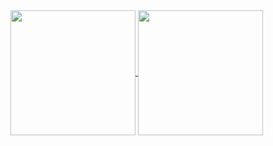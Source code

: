 <a href="https://github.com/anuraghazra/github-readme-stats">
  <img height=200 align="center" src="https://github-readme-stats.vercel.app/api?username=zacharycoulter&theme=dark&card_width=300" />
</a>
<a href="https://github.com/anuraghazra/convoychat">
<img style="display:inline-block" height=200 align="center" src="https://github-readme-stats.vercel.app/api?username=zacharycoulter&theme=dark&langs_count=8&card_width=300" />
</a>
